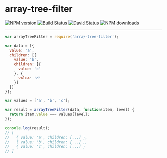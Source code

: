 # array-tree-filter

[![NPM version](https://img.shields.io/npm/v/exeq.svg?style=flat)](https://npmjs.org/package/exeq)
[![Build Status](https://img.shields.io/travis/afc163/exeq.svg?style=flat)](https://travis-ci.org/afc163/exeq)
[![David Status](https://img.shields.io/david/afc163/exeq.svg?style=flat)](https://david-dm.org/afc163/exeq)
[![NPM downloads](http://img.shields.io/npm/dm/exeq.svg?style=flat)](https://npmjs.org/package/exeq)

---

```js
var arrayTreeFilter = require('array-tree-filter');

var data = [{
  value: 'a',
  children: [{
    value: 'b',
    children: [{
      value: 'c'
    }, {
      value: 'd'
    }]
  }]
}];

var values = ['a', 'b', 'c'];

var result = arrayTreeFilter(data, function(item, level) {
  return item.value === values[level];
});

console.log(result);
// [
//   { value: 'a', children: [...] },
//   { value: 'b', children: [...] },
//   { value: 'c', children: [...] }
// ]
```
